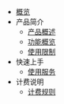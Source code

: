 

* [概览](/udi/README)
* 产品简介
   * [产品概述](/udi/introduction/concept)
   * [功能概览](/udi/introduction/functions)
   * [使用限制](/udi/introduction/use_limit)
* 快速上手
   * [使用服务](/udi/quick/how_to_use)
* 计费说明
   - [计费规则](/udi/bill/billing_rules)

